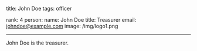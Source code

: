 title: John Doe
tags: officer

rank: 4
person:
    name: John Doe
    title: Treasurer
    email: johndoe@example.com
    image: /img/logo1.png

---

John Doe is the treasurer.
